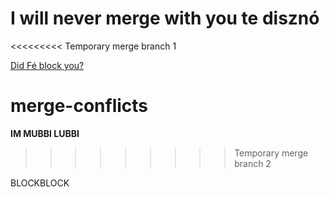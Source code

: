 
# I will never merge with you te disznó

<<<<<<<<< Temporary merge branch 1


[Did Fé block you?](https://www.youtube.com/watch?v=akwg6s0mIZ0)


# merge-conflicts

**IM MUBBI LUBBI**
>>>>>>>>> Temporary merge branch 2

BLOCKBLOCK
